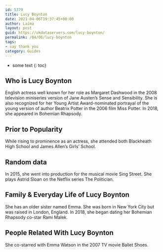 ```yaml
---
id: 5379
title: Lucy Boynton
date: 2021-04-06T19:37:45+00:00
author: Laima
layout: post
guid: https://ukdataservers.com/lucy-boynton/
permalink: /04/06/lucy-boynton
tags:
- say thank you
category: Guides
---
```


* some text
{: toc}


## Who is Lucy Boynton
                  
                  
                  
English actress well known for her role as Margaret Dashwood in the 2008 television miniseries version of Jane Austen&#8217;s Sense and Sensibility. She is also recognized for her Young Artist Award-nominated portrayal of the young version of author Beatrix Potter in the 2006 film Miss Potter. In 2018, she appeared in Bohemian Rhapsody. 
                  
              
            
              
            
                
                
                
## Prior to Popularity
                  
                  
                  
While rising to prominence as an actress, she attended both Blackheath High School and James Allen&#8217;s Girls&#8217; School. 
                  
              
            
              
            
                
                
                
## Random data
                  
                  
                  
In 2015, she went into production for the musical movie Sing Street. She plays Astrid Sloan on the Netflix series The Politician.
                  
              
            
              
            
                
                
                
## Family & Everyday Life of Lucy Boynton
                  
                  
                  
She has an older sister named Emma. She was born in New York City but was raised in London, England. In 2018, she began dating her Bohemian Rhapsody co-star Rami Malek. 
                  
              
            
              
            
                
                
                
## People Related With Lucy Boynton
                  
                  
                  
She co-starred with Emma Watson in the 2007 TV movie Ballet Shoes. 
                  
              
            
              
            
                
              
            
              
              
            
            
              
            
          
          
          